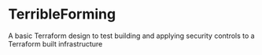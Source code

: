 # TerribleForming
A basic Terraform design to test building and applying security controls to a Terraform built infrastructure
